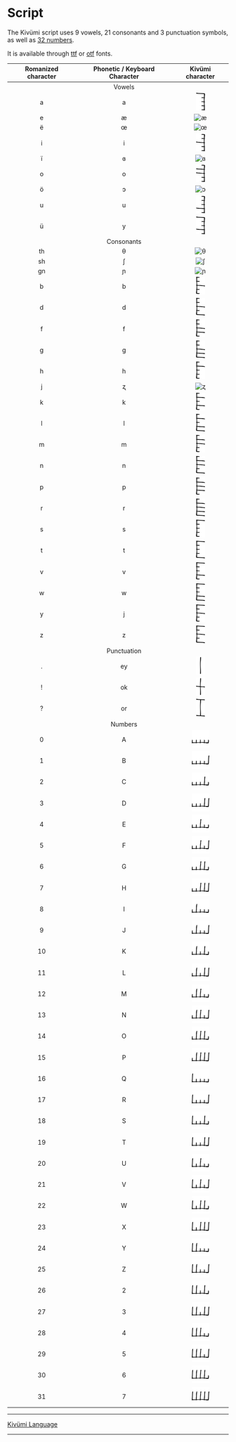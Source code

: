 
# Script

The Kivümi script uses 9 vowels, 21 consonants and 3 punctuation symbols, as well as [32 numbers](Numbers.md).

It is available through [ttf](KivumiPrototype22-Regular.ttf) or [otf](KivumiPrototype22-Regular.otf) fonts.  

| Romanized character | Phonetic / Keyboard Character |     Kivümi character     |
|:-------------------:|:-----------------------------:|:------------------------:|
|                     |            Vowels             |                          |
|          a          |               a               |      <img src="../Pictures/Individual Script Characters/a.png" alt="a" width="20"/>      |
|          e          |               æ               |      <img src="../Pictures/Individual Script Characters/æ.png" alt="æ" width="20"/>      |
|          ë          |               œ               |      <img src="../Pictures/Individual Script Characters/œ.png" alt="œ" width="20"/>       |
|          i          |               i               |      <img src="../Pictures/Individual Script Characters/i.png" alt="i" width="20"/>      |
|          ï          |               ɞ               |      <img src="../Pictures/Individual Script Characters/ɞ.png" alt="ɞ" width="20"/>       |
|          o          |               o               |      <img src="../Pictures/Individual Script Characters/o.png" alt="o" width="20"/>      |
|          ö          |               ɔ               |      <img src="../Pictures/Individual Script Characters/ɔ.png" alt="ɔ" width="20"/>      |
|          u          |               u               |      <img src="../Pictures/Individual Script Characters/u.png" alt="u" width="20"/>      |
|          ü          |               y               |      <img src="../Pictures/Individual Script Characters/y.png" alt="y" width="20"/>        |
|                     |          Consonants           |                          |
|         th          |               θ               |      <img src="../Pictures/Individual Script Characters/θ.png" alt="θ" width="20"/>      |
|         sh          |               ʃ               |      <img src="../Pictures/Individual Script Characters/ʃ.png" alt="ʃ" width="20"/>      |
|         gn          |               ɲ               |      <img src="../Pictures/Individual Script Characters/ɲ.png" alt="ɲ" width="20"/>      |
|          b          |               b               |      <img src="../Pictures/Individual Script Characters/b.png" alt="b" width="20"/>      |
|          d          |               d               |      <img src="../Pictures/Individual Script Characters/d.png" alt="d" width="20"/>      |
|          f          |               f               |      <img src="../Pictures/Individual Script Characters/f.png" alt="f" width="20"/>      |
|          g          |               g               |      <img src="../Pictures/Individual Script Characters/g.png" alt="g" width="20"/>      |
|          h          |               h               |      <img src="../Pictures/Individual Script Characters/h.png" alt="h" width="20"/>      |
|          j          |               ʐ               |      <img src="../Pictures/Individual Script Characters/ʐ.png" alt="ʐ" width="20"/>      |
|          k          |               k               |      <img src="../Pictures/Individual Script Characters/k.png" alt="k" width="20"/>      |
|          l          |               l               |      <img src="../Pictures/Individual Script Characters/l.png" alt="l" width="20"/>      |
|          m          |               m               |      <img src="../Pictures/Individual Script Characters/m.png" alt="m" width="20"/>      |
|          n          |               n               |      <img src="../Pictures/Individual Script Characters/n.png" alt="n" width="20"/>      |
|          p          |               p               |      <img src="../Pictures/Individual Script Characters/p.png" alt="p" width="20"/>      |
|          r          |               r               |      <img src="../Pictures/Individual Script Characters/r.png" alt="r" width="20"/>      |
|          s          |               s               |      <img src="../Pictures/Individual Script Characters/s.png" alt="s" width="20"/>      |
|          t          |               t               |      <img src="../Pictures/Individual Script Characters/t.png" alt="t" width="20"/>      |
|          v          |               v               |      <img src="../Pictures/Individual Script Characters/v.png" alt="v" width="20"/>      |
|          w          |               w               |      <img src="../Pictures/Individual Script Characters/w.png" alt="w" width="20"/>      |
|          y          |               j               |      <img src="../Pictures/Individual Script Characters/j.png" alt="j" width="20"/>      |
|          z          |               z               |      <img src="../Pictures/Individual Script Characters/z.png" alt="z" width="20"/>      |
|                     |          Punctuation          |                          |
|          .          |            ey             |     <img src="../Pictures/Individual Script Characters/dot.png" alt="." width="20"/>     |
|          !          |            ok             | <img src="../Pictures/Individual Script Characters/exclamation.png" alt="!" width="20"/> |
|          ?          |            or             |  <img src="../Pictures/Individual Script Characters/question.png" alt="?" width="20"/>   |
|                     |            Numbers            |                          |
|          0          |               A               |      <img src="../Pictures/Individual Script Characters/0.png" alt="0" width="40"/>      |
|          1          |               B               |      <img src="../Pictures/Individual Script Characters/1.png" alt="1" width="40"/>      |
|          2          |               C               |      <img src="../Pictures/Individual Script Characters/2.png" alt="2" width="40"/>      |
|          3          |               D               |      <img src="../Pictures/Individual Script Characters/3.png" alt="3" width="40"/>      |
|          4          |               E               |      <img src="../Pictures/Individual Script Characters/4.png" alt="4" width="40"/>      |
|          5          |               F               |      <img src="../Pictures/Individual Script Characters/5.png" alt="5" width="40"/>      |
|          6          |               G               |      <img src="../Pictures/Individual Script Characters/6.png" alt="6" width="40"/>      |
|          7          |               H               |      <img src="../Pictures/Individual Script Characters/7.png" alt="7" width="40"/>      |
|          8          |               I               |      <img src="../Pictures/Individual Script Characters/8.png" alt="8" width="40"/>      |
|          9          |               J               |      <img src="../Pictures/Individual Script Characters/9.png" alt="9" width="40"/>      |
|         10          |               K               |     <img src="../Pictures/Individual Script Characters/10.png" alt="10" width="40"/>      |
|         11          |               L               |     <img src="../Pictures/Individual Script Characters/11.png" alt="11" width="40"/>      |
|         12          |               M               |     <img src="../Pictures/Individual Script Characters/12.png" alt="12" width="40"/>      |
|         13          |               N               |     <img src="../Pictures/Individual Script Characters/13.png" alt="13" width="40"/>      |
|         14          |               O               |     <img src="../Pictures/Individual Script Characters/14.png" alt="14" width="40"/>      |
|         15          |               P               |     <img src="../Pictures/Individual Script Characters/15.png" alt="15" width="40"/>      |
|         16          |               Q               |     <img src="../Pictures/Individual Script Characters/16.png" alt="16" width="40"/>      |
|         17          |               R               |     <img src="../Pictures/Individual Script Characters/17.png" alt="17" width="40"/>      |
|         18          |               S               |     <img src="../Pictures/Individual Script Characters/18.png" alt="18" width="40"/>      |
|         19          |               T               |     <img src="../Pictures/Individual Script Characters/19.png" alt="19" width="40"/>      |
|         20          |               U               |     <img src="../Pictures/Individual Script Characters/20.png" alt="20" width="40"/>      |
|         21          |               V               |     <img src="../Pictures/Individual Script Characters/21.png" alt="21" width="40"/>      |
|         22          |               W               |     <img src="../Pictures/Individual Script Characters/22.png" alt="22" width="40"/>      |
|         23          |               X               |     <img src="../Pictures/Individual Script Characters/23.png" alt="23" width="40"/>      |
|         24          |               Y               |     <img src="../Pictures/Individual Script Characters/24.png" alt="24" width="40"/>      |
|         25          |               Z               |     <img src="../Pictures/Individual Script Characters/25.png" alt="25" width="40"/>      |
|         26          |               2               |     <img src="../Pictures/Individual Script Characters/26.png" alt="26" width="40"/>      |
|         27          |               3               |     <img src="../Pictures/Individual Script Characters/27.png" alt="27" width="40"/>      |
|         28          |               4               |     <img src="../Pictures/Individual Script Characters/28.png" alt="28" width="40"/>      |
|         29          |               5               |     <img src="../Pictures/Individual Script Characters/29.png" alt="29" width="40"/>      |
|         30          |               6               |     <img src="../Pictures/Individual Script Characters/30.png" alt="30" width="40"/>      |
|         31          |               7               |     <img src="../Pictures/Individual Script Characters/31.png" alt="31" width="40"/>      |

---

[Kivümi Language](README.md)

---